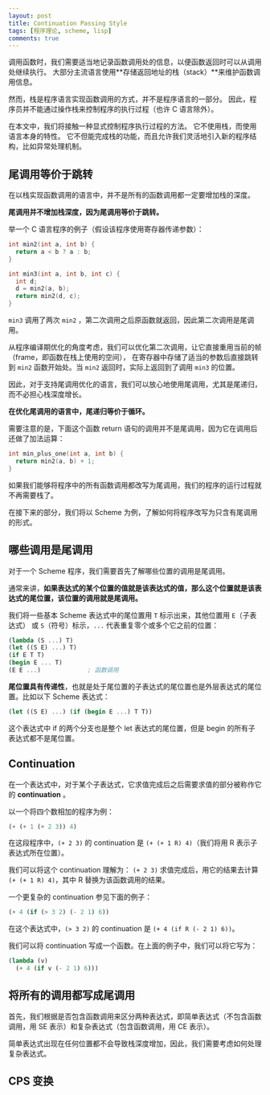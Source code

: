 ```yaml
---
layout: post
title: Continuation Passing Style
tags: [程序理论, scheme, lisp]
comments: true
---
```


调用函数时，我们需要适当地记录函数调用处的信息，以便函数返回时可以从调用处继续执行。
大部分主流语言使用**存储返回地址的栈（stack）**来维护函数调用信息。

然而，栈是程序语言实现函数调用的方式，并不是程序语言的一部分。
因此，程序员并不能通过操作栈来控制程序的执行过程（也许 C 语言除外）。

在本文中，我们将接触一种显式控制程序执行过程的方法。
它不使用栈，而使用语言本身的特性。
它不但能完成栈的功能，而且允许我们灵活地引入新的程序结构，比如异常处理机制。

<!--more-->

## 尾调用等价于跳转 ##

在以栈实现函数调用的语言中，并不是所有的函数调用都一定要增加栈的深度。

**尾调用并不增加栈深度，因为尾调用等价于跳转。**

举一个 C 语言程序的例子（假设该程序使用寄存器传递参数）：

```c
int min2(int a, int b) {
  return a < b ? a : b;
}

int min3(int a, int b, int c) {
  int d;
  d = min2(a, b);
  return min2(d, c);
}
```

`min3` 调用了两次 `min2` ，第二次调用之后原函数就返回，因此第二次调用是尾调用。

从程序编译期优化的角度考虑，我们可以优化第二次调用，让它直接重用当前的帧（frame，即函数在栈上使用的空间），
在寄存器中存储了适当的参数后直接跳转到 `min2` 函数开始处。当 `min2` 返回时，实际上返回到了调用 `min3` 的位置。

因此，对于支持尾调用优化的语言，我们可以放心地使用尾调用，尤其是尾递归，而不必担心栈深度增长。

**在优化尾调用的语言中，尾递归等价于循环。**

需要注意的是，下面这个函数 return 语句的调用并不是尾调用，因为它在调用后还做了加法运算：

```c
int min_plus_one(int a, int b) {
  return min2(a, b) + 1;
}
```

如果我们能够将程序中的所有函数调用都改写为尾调用，我们的程序的运行过程就不再需要栈了。

在接下来的部分，我们将以 Scheme 为例，了解如何将程序改写为只含有尾调用的形式。

## 哪些调用是尾调用 ##

对于一个 Scheme 程序，我们需要首先了解哪些位置的调用是尾调用。

通常来讲，**如果表达式的某个位置的值就是该表达式的值，那么这个位置就是该表达式的尾位置，该位置的调用就是尾调用。**

我们将一些基本 Scheme 表达式中的尾位置用 `T` 标示出来，其他位置用 `E`（子表达式） 或 `S`（符号）标示，`...` 代表重复零个或多个它之前的位置：

```scheme
(lambda (S ...) T)
(let ((S E) ...) T)
(if E T T)
(begin E ... T)
(E E ...)             ; 函数调用
```

**尾位置具有传递性**，也就是处于尾位置的子表达式的尾位置也是外层表达式的尾位置。比如以下 Scheme 表达式：

```scheme
(let ((S E) ...) (if (begin E ...) T T))
```

这个表达式中 if 的两个分支也是整个 let 表达式的尾位置，但是 begin 的所有子表达式都不是尾位置。

## Continuation ##

在一个表达式中，对于某个子表达式，它求值完成后之后需要求值的部分被称作它的 **continuation** 。

以一个将四个数相加的程序为例：

```scheme
(+ (+ 1 (+ 2 3)) 4)
```

在这段程序中，`(+ 2 3)` 的 continuation 是 `(+ (+ 1 R) 4)`（我们将用 R 表示子表达式所在位置）。

我们可以将这个 continuation 理解为：
`(+ 2 3)` 求值完成后，用它的结果去计算 `(+ (+ 1 R) 4)`，其中 R 替换为该函数调用的结果。

一个更复杂的 continuation 参见下面的例子：

```scheme
(+ 4 (if (> 3 2) (- 2 1) 6))
```

在这个表达式中，`(> 3 2)` 的 continuation 是 `(+ 4 (if R (- 2 1) 6))`。

我们可以将 continuation 写成一个函数。在上面的例子中，我们可以将它写为：

```scheme
(lambda (v)
  (+ 4 (if v (- 2 1) 6)))
```

## 将所有的调用都写成尾调用 ##

首先，我们根据是否包含函数调用来区分两种表达式，即简单表达式（不包含函数调用，用 SE 表示）和复杂表达式（包含函数调用，用 CE 表示）。

简单表达式出现在任何位置都不会导致栈深度增加，因此，我们需要考虑如何处理复杂表达式。

## CPS 变换 ##
